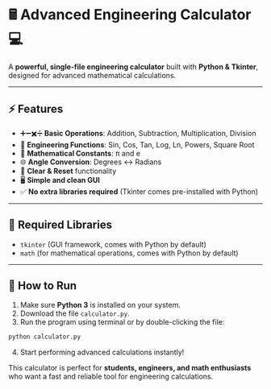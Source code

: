 # 🖩 Advanced Engineering Calculator 💻

A **powerful, single-file engineering calculator** built with **Python & Tkinter**, designed for advanced mathematical calculations.

---

## ⚡ Features

* ➕➖✖️➗ **Basic Operations**: Addition, Subtraction, Multiplication, Division
* 🔢 **Engineering Functions**: Sin, Cos, Tan, Log, Ln, Powers, Square Root
* 🧮 **Mathematical Constants**: π and e
* 🌐 **Angle Conversion**: Degrees ↔ Radians
* 🧹 **Clear & Reset** functionality
* 🖥️ **Simple and clean GUI**
* ✅ **No extra libraries required** (Tkinter comes pre-installed with Python)

---

## 🧰 Required Libraries

* `tkinter` (GUI framework, comes with Python by default)
* `math` (for mathematical operations, comes with Python by default)

---

## 🚀 How to Run

1. Make sure **Python 3** is installed on your system.
2. Download the file `calculator.py`.
3. Run the program using terminal or by double-clicking the file:

```bash
python calculator.py
```

4. Start performing advanced calculations instantly!


This calculator is perfect for **students, engineers, and math enthusiasts** who want a fast and reliable tool for engineering calculations.

